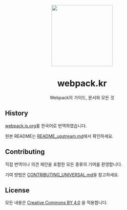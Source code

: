 <div align="center">
  <a href="https://github.com/line/webpack.kr">
    <img width="200" height="200" src="https://webpack.js.org/assets/icon-square-big.svg" />
  </a>
  <h1>webpack.kr</h1>

Webpack의 가이드, 문서와 모든 것

</div>

## History

[webpack.js.org](https://github.com/webpack/webpack.js.org)를 한국어로 번역하였습니다.

원본 README는 [README_upstream.md](README_upstream.md)에서 확인하세요.

## Contributing

직접 번역이나 의견 제안을 포함한 모든 종류의 기여를 환영합니다.

기여 방법은 [CONTRIBUTING_UNIVERSAL.md](CONTRIBUTING_UNIVERSAL.md)을 참고하세요.

## License

모든 내용은 [Creative Commons BY 4.0][license-url] 을 적용합니다.

[license-url]: https://creativecommons.org/licenses/by/4.0/

